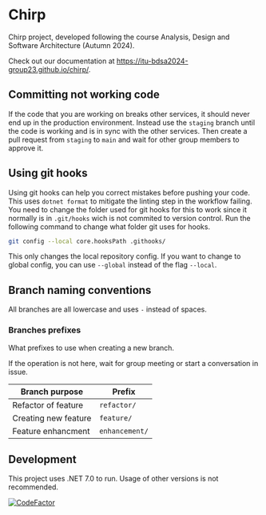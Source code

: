 # Chirp

Chirp project, developed following the course Analysis, Design and Software Architecture (Autumn 2024).

Check out our documentation at <https://itu-bdsa2024-group23.github.io/chirp/>.

## Committing not working code

If the code that you are working on breaks other services, it should never end up in
the production environment. Instead use the `staging` branch until the code is working
and is in sync with the other services. Then create a pull request from `staging` to `main`
and wait for other group members to approve it.

## Using git hooks

Using git hooks can help you correct mistakes before pushing your code. This uses `dotnet format`
to mitigate the linting step in the workflow failing. You need to change the folder used for git hooks
for this to work since it normally is in `.git/hooks` wich is not commited to version control. Run the
following command to change what folder git uses for hooks.

```bash
git config --local core.hooksPath .githooks/
```

This only changes the local repository config. If you want to change to global config, you can use
`--global` instead of the flag `--local`.

## Branch naming conventions

All branches are all lowercase and uses `-` instead of spaces.

### Branches prefixes

What prefixes to use when creating a new branch.

If the operation is not here, wait for group meeting or start a conversation in issue.

| Branch purpose | Prefix |
|---|---|
| Refactor of feature | `refactor/` |
| Creating new feature | `feature/`|
| Feature enhancment | `enhancement/`|

## Development

This project uses .NET 7.0 to run. Usage of other versions is not recommended.

[![CodeFactor](https://www.codefactor.io/repository/github/itu-bdsa2024-group23/chirp/badge)](https://www.codefactor.io/repository/github/itu-bdsa2024-group23/chirp)
